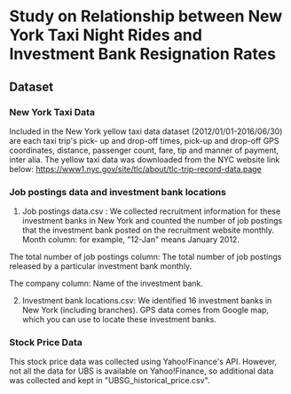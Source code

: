# Study on Relationship between New York Taxi Night Rides and Investment Bank Resignation Rates

## Dataset
### New York Taxi Data
Included in the New York yellow taxi data dataset (2012/01/01-2016/06/30) are each taxi trip's pick- up and drop-off times, pick-up and drop-off GPS coordinates, 
distance, passenger count, fare, tip and manner of payment, inter alia. The yellow taxi data was downloaded from the NYC website link below:
https://www1.nyc.gov/site/tlc/about/tlc-trip-record-data.page

### Job postings data and investment bank locations
1. Job postings data.csv : We collected recruitment information for these investment banks in New York and counted the number of job postings that the investment bank posted on the recruitment website monthly.
Month column: for example, "12-Jan" means January 2012.

  The total number of job postings column: The total number of job postings released by a particular investment bank monthly.

  The company column: Name of the investment bank.

2. Investment bank locations.csv: We identified 16 investment banks in New York (including branches). GPS data comes from Google map, which you can use to locate these investment banks.

### Stock Price Data
This stock price data was collected using Yahoo!Finance's API. However, not all the data for UBS is available on Yahoo!Finance, so additional data was collected and kept in "UBSG_historical_price.csv".
